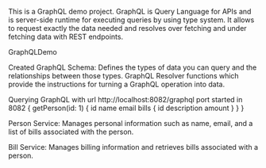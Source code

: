 This is a GraphQL demo project.
GraphQL is Query Language for APIs and is server-side runtime for executing queries by using type system.
It allows to request exactly the data needed and resolves over fetching and under fetching data with REST endpoints.

GraphQLDemo

Created GraphQL Schema: Defines the types of data you can query and the relationships between those types.
GraphQL Resolver functions which provide the instructions for turning a GraphQL operation into data.

Querying GraphQL with url http://localhost:8082/graphql port started in 8082
{
    getPerson(id: 1) {
        id
        name
        email
        bills {
            id
            description
            amount
        }
    }
}


Person Service: Manages personal information such as name, email, and a list of bills associated with the person.

Bill Service: Manages billing information and retrieves bills associated with a person.

